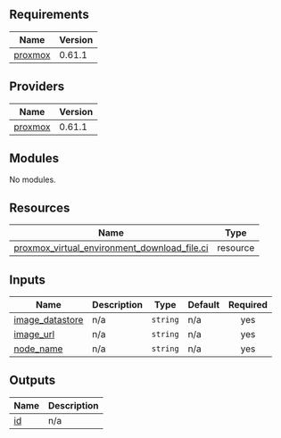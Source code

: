 <!-- BEGIN_TF_DOCS -->
## Requirements

| Name | Version |
|------|---------|
| <a name="requirement_proxmox"></a> [proxmox](#requirement\_proxmox) | 0.61.1 |

## Providers

| Name | Version |
|------|---------|
| <a name="provider_proxmox"></a> [proxmox](#provider\_proxmox) | 0.61.1 |

## Modules

No modules.

## Resources

| Name | Type |
|------|------|
| [proxmox_virtual_environment_download_file.ci](https://registry.terraform.io/providers/bpg/proxmox/0.61.1/docs/resources/virtual_environment_download_file) | resource |

## Inputs

| Name | Description | Type | Default | Required |
|------|-------------|------|---------|:--------:|
| <a name="input_image_datastore"></a> [image\_datastore](#input\_image\_datastore) | n/a | `string` | n/a | yes |
| <a name="input_image_url"></a> [image\_url](#input\_image\_url) | n/a | `string` | n/a | yes |
| <a name="input_node_name"></a> [node\_name](#input\_node\_name) | n/a | `string` | n/a | yes |

## Outputs

| Name | Description |
|------|-------------|
| <a name="output_id"></a> [id](#output\_id) | n/a |
<!-- END_TF_DOCS -->
